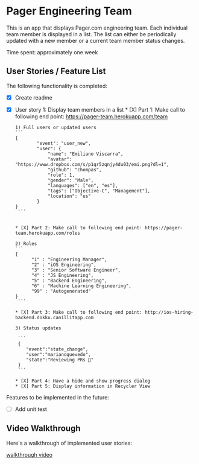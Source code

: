 # Pager Engineering Team

This is an app that displays Pager.com engineering team. Each individual team member is displayed in a list. The list can either be periodically updated with a new member or a current team member status changes.

Time spent: approximately one week


## User Stories / Feature List

The following functionality is completed:

* [X] Create readme
* [X] User story 1: Display team members in a list
      * [X] Part 1: Make call to following end point: https://pager-team.herokuapp.com/team

      1) Full users or updated users
      ```
      {
              "event": "user_new",
              "user": {
                  "name": "Emiliano Viscarra",
                  "avatar": "https://www.dropbox.com/s/p1qr5zqnjy4du03/emi.png?dl=1",
                  "github": "chompas",
                  "role": 1,
                  "gender": "Male",
                  "languages": ["en", "es"],
                  "tags": ["Objective-C", "Management"],
                  "location": "us"
              }
      }
       ```


      * [X] Part 2: Make call to following end point: https://pager-team.herokuapp.com/roles

      2) Roles
      ```
      {
            "1" : "Engineering Manager",
            "2" : "iOS Engineering",
            "3" : "Senior Software Engineer",
            "4" : "JS Engineering",
            "5" : "Backend Engineering",
            "6" : "Machine Learning Engineering",
            "99" : "Autogenerated"
      }
       ```

      * [X] Part 3: Make call to following end point: http://ios-hiring-backend.dokku.canillitapp.com

      3) Status updates

       ```
       {
          "event":"state_change",
          "user":"marianoquevedo",
          "state":"Reviewing PRs 👀"
       }
       ```

      * [X] Part 4: Have a hide and show progress dialog
      * [X] Part 5: Display information in Recycler View

Features to be implemented in the future:

* [ ] Add unit test

## Video Walkthrough

Here's a walkthrough of implemented user stories:

[walkthrough video](https://imgur.com/a/WEELQGu)